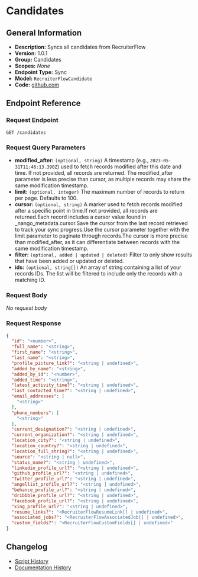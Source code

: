 <!-- BEGIN GENERATED CONTENT -->
# Candidates

## General Information

- **Description:** Syncs all candidates from RecruiterFlow
- **Version:** 1.0.1
- **Group:** Candidates
- **Scopes:** _None_
- **Endpoint Type:** Sync
- **Model:** `RecruiterFlowCandidate`
- **Code:** [github.com](https://github.com/NangoHQ/integration-templates/tree/main/integrations/recruiterflow/syncs/candidates.ts)


## Endpoint Reference

### Request Endpoint

`GET /candidates`

### Request Query Parameters

- **modified_after:** `(optional, string)` A timestamp (e.g., `2023-05-31T11:46:13.390Z`) used to fetch records modified after this date and time. If not provided, all records are returned. The modified_after parameter is less precise than cursor, as multiple records may share the same modification timestamp.
- **limit:** `(optional, integer)` The maximum number of records to return per page. Defaults to 100.
- **cursor:** `(optional, string)` A marker used to fetch records modified after a specific point in time.If not provided, all records are returned.Each record includes a cursor value found in _nango_metadata.cursor.Save the cursor from the last record retrieved to track your sync progress.Use the cursor parameter together with the limit parameter to paginate through records.The cursor is more precise than modified_after, as it can differentiate between records with the same modification timestamp.
- **filter:** `(optional, added | updated | deleted)` Filter to only show results that have been added or updated or deleted.
- **ids:** `(optional, string[])` An array of string containing a list of your records IDs. The list will be filtered to include only the records with a matching ID.

### Request Body

_No request body_

### Request Response

```json
{
  "id": "<number>",
  "full_name": "<string>",
  "first_name": "<string>",
  "last_name": "<string>",
  "profile_picture_link?": "<string | undefined>",
  "added_by_name": "<string>",
  "added_by_id": "<number>",
  "added_time": "<string>",
  "latest_activity_time?": "<string | undefined>",
  "last_contacted_time?": "<string | undefined>",
  "email_addresses": [
    "<string>"
  ],
  "phone_numbers": [
    "<string>"
  ],
  "current_designation?": "<string | undefined>",
  "current_organization?": "<string | undefined>",
  "location_city?": "<string | undefined>",
  "location_country?": "<string | undefined>",
  "location_full_string?": "<string | undefined>",
  "source": "<string | null>",
  "status_name?": "<string | undefined>",
  "linkedin_profile_url?": "<string | undefined>",
  "github_profile_url?": "<string | undefined>",
  "twitter_profile_url?": "<string | undefined>",
  "angellist_profile_url?": "<string | undefined>",
  "behance_profile_url?": "<string | undefined>",
  "dribbble_profile_url?": "<string | undefined>",
  "facebook_profile_url?": "<string | undefined>",
  "xing_profile_url?": "<string | undefined>",
  "resume_links?": "<RecruiterFlowResumeLink[] | undefined>",
  "associated_jobs?": "<RecruiterFlowAssociatedJob[] | undefined>",
  "custom_fields?": "<RecruiterFlowCustomFields[] | undefined>"
}
```

## Changelog

- [Script History](https://github.com/NangoHQ/integration-templates/commits/main/integrations/recruiterflow/syncs/candidates.ts)
- [Documentation History](https://github.com/NangoHQ/integration-templates/commits/main/integrations/recruiterflow/syncs/candidates.md)

<!-- END  GENERATED CONTENT -->

